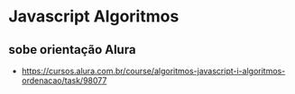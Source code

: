 # Javascript Algoritmos
## sobe orientação Alura
* https://cursos.alura.com.br/course/algoritmos-javascript-i-algoritmos-ordenacao/task/98077
